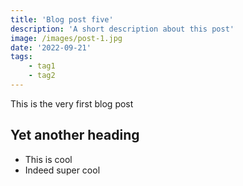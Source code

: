 ```yaml
---
title: 'Blog post five'
description: 'A short description about this post'
image: /images/post-1.jpg
date: '2022-09-21'
tags: 
    - tag1
    - tag2
---
```


This is the very first blog post

## Yet another heading

- This is cool
- Indeed super cool